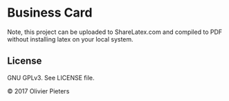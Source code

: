 Business Card
=============

Note, this project can be uploaded to ShareLatex.com and compiled to PDF without installing latex on your local system.

License
-------

GNU GPLv3. See LICENSE file.

© 2017 Olivier Pieters
